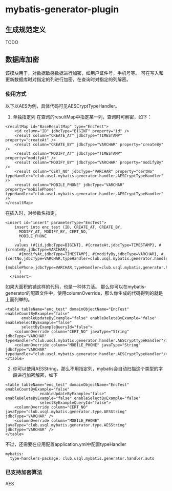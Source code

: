 # mybatis-generator-plugin

## 生成规范定义
TODO

## 数据库加密
该模块用于，对数据敏感数据进行加密，如用户证件号，手机号等。
可在写入和更新数据库时对指定的列进行加密，在查询时对指定的列解密。

### 使用方式
以下以AES为例，具体代码可见AESCryptTypeHandler。
1. 单独指定列
在查询的resultMap中指定某一列，查询时可解密，如下：
```
<resultMap id="BaseResultMap" type="EncTest">
    <id column="ID" jdbcType="BIGINT" property="id" />
    <result column="CREATE_AT" jdbcType="TIMESTAMP" property="createAt" />
    <result column="CREATE_BY" jdbcType="VARCHAR" property="createBy" />
    <result column="MODIFY_AT" jdbcType="TIMESTAMP" property="modifyAt" />
    <result column="MODIFY_BY" jdbcType="VARCHAR" property="modifyBy" />
    <result column="CERT_NO" jdbcType="VARCHAR" property="certNo" typeHandler="club.usql.mybatis.generator.handler.AESCryptTypeHandler" />
    <result column="MOBILE_PHONE" jdbcType="VARCHAR" property="mobilePhone" typeHandler="club.usql.mybatis.generator.handler.AESCryptTypeHandler" />
</resultMap>
```
在插入时，对参数名指定，
```
<insert id="insert" parameterType="EncTest">
    insert into enc_test (ID, CREATE_AT, CREATE_BY, 
      MODIFY_AT, MODIFY_BY, CERT_NO, 
      MOBILE_PHONE
      )
    values (#{id,jdbcType=BIGINT}, #{createAt,jdbcType=TIMESTAMP}, #{createBy,jdbcType=VARCHAR}, 
      #{modifyAt,jdbcType=TIMESTAMP}, #{modifyBy,jdbcType=VARCHAR}, #{certNo,jdbcType=VARCHAR,typeHandler=club.usql.mybatis.generator.handler.AESCryptTypeHandler}, 
      #{mobilePhone,jdbcType=VARCHAR,typeHandler=club.usql.mybatis.generator.handler.AESCryptTypeHandler}
      )
  </insert>
```
如果大面积的铺这样的代码，也是一种体力活。
那么你可以在mybatis-generator的配置文件中，使用columnOverride，那么你生成的代码得到的就是上面列举的。
```
<table tableName="enc_test" domainObjectName="EncTest" enableCountByExample="false"
       enableUpdateByExample="false" enableDeleteByExample="false" enableSelectByExample="false"
       selectByExampleQueryId="false">
    <columnOverride column="CERT_NO" javaType="String" jdbcType="VARCHAR" typeHandler="club.usql.mybatis.generator.handler.AESCryptTypeHandler"/>
    <columnOverride column="MOBILE_PHONE" javaType="String" jdbcType="VARCHAR" typeHandler="club.usql.mybatis.generator.handler.AESCryptTypeHandler"/>
</table>
```
2. 你可以使用AESString，那么不用指定列，mybatis会自动扫描这个类型的字段进行加密解密，如下
```
<table tableName="enc_test" domainObjectName="EncTest" enableCountByExample="false"
               enableUpdateByExample="false" enableDeleteByExample="false" enableSelectByExample="false"
               selectByExampleQueryId="false">
    <columnOverride column="CERT_NO" javaType="club.usql.mybatis.generator.type.AESString" jdbcType="VARCHAR" />
    <columnOverride column="MOBILE_PHONE" javaType="club.usql.mybatis.generator.type.AESString" jdbcType="VARCHAR" />
</table>
```
不过，还需要在应用配置application.yml中配置typeHandler
```
mybatis:
  type-handlers-package: club.usql.mybatis.generator.handler.auto
```
### 已支持加密算法
AES 